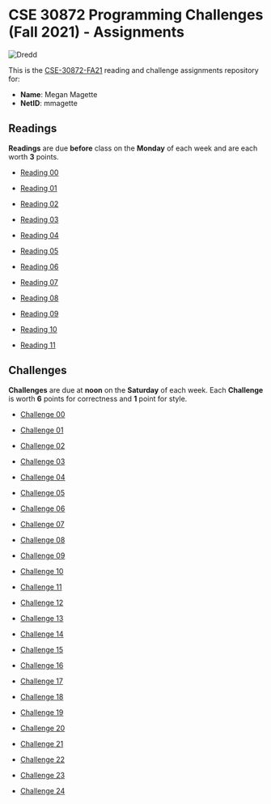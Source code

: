 # CSE 30872 Programming Challenges (Fall 2021) - Assignments

![Dredd](https://github.com/nd-cse-30872-fa21/cse-30872-fa21-assignments/workflows/Dredd/badge.svg)

This is the [CSE-30872-FA21] reading and challenge assignments repository for:

- **Name**:     Megan Magette
- **NetID**:    mmagette

[CSE-30872-FA21]:   https://www3.nd.edu/~pbui/teaching/cse.30872.fa21/

## Readings

**Readings** are due **before** class on the **Monday** of each week and are
each worth **3** points.

- [Reading 00](https://www3.nd.edu/~pbui/teaching/cse.30872.fa21/reading00.html)

- [Reading 01](https://www3.nd.edu/~pbui/teaching/cse.30872.fa21/reading01.html)

- [Reading 02](https://www3.nd.edu/~pbui/teaching/cse.30872.fa21/reading02.html)

- [Reading 03](https://www3.nd.edu/~pbui/teaching/cse.30872.fa21/reading03.html)

- [Reading 04](https://www3.nd.edu/~pbui/teaching/cse.30872.fa21/reading04.html)

- [Reading 05](https://www3.nd.edu/~pbui/teaching/cse.30872.fa21/reading05.html)

- [Reading 06](https://www3.nd.edu/~pbui/teaching/cse.30872.fa21/reading06.html)

- [Reading 07](https://www3.nd.edu/~pbui/teaching/cse.30872.fa21/reading07.html)

- [Reading 08](https://www3.nd.edu/~pbui/teaching/cse.30872.fa21/reading08.html)

- [Reading 09](https://www3.nd.edu/~pbui/teaching/cse.30872.fa21/reading09.html)

- [Reading 10](https://www3.nd.edu/~pbui/teaching/cse.30872.fa21/reading10.html)

- [Reading 11](https://www3.nd.edu/~pbui/teaching/cse.30872.fa21/reading11.html)

## Challenges

**Challenges** are due at **noon** on the **Saturday** of each week.  Each
**Challenge** is worth **6** points for correctness and **1** point for style.

- [Challenge 00](https://www3.nd.edu/~pbui/teaching/cse.30872.fa21/challenge00.html)

- [Challenge 01](https://www3.nd.edu/~pbui/teaching/cse.30872.fa21/challenge01.html)

- [Challenge 02](https://www3.nd.edu/~pbui/teaching/cse.30872.fa21/challenge02.html)

- [Challenge 03](https://www3.nd.edu/~pbui/teaching/cse.30872.fa21/challenge03.html)

- [Challenge 04](https://www3.nd.edu/~pbui/teaching/cse.30872.fa21/challenge04.html)

- [Challenge 05](https://www3.nd.edu/~pbui/teaching/cse.30872.fa21/challenge05.html)

- [Challenge 06](https://www3.nd.edu/~pbui/teaching/cse.30872.fa21/challenge06.html)

- [Challenge 07](https://www3.nd.edu/~pbui/teaching/cse.30872.fa21/challenge07.html)

- [Challenge 08](https://www3.nd.edu/~pbui/teaching/cse.30872.fa21/challenge08.html)

- [Challenge 09](https://www3.nd.edu/~pbui/teaching/cse.30872.fa21/challenge09.html)

- [Challenge 10](https://www3.nd.edu/~pbui/teaching/cse.30872.fa21/challenge10.html)

- [Challenge 11](https://www3.nd.edu/~pbui/teaching/cse.30872.fa21/challenge11.html)

- [Challenge 12](https://www3.nd.edu/~pbui/teaching/cse.30872.fa21/challenge12.html)

- [Challenge 13](https://www3.nd.edu/~pbui/teaching/cse.30872.fa21/challenge13.html)

- [Challenge 14](https://www3.nd.edu/~pbui/teaching/cse.30872.fa21/challenge14.html)

- [Challenge 15](https://www3.nd.edu/~pbui/teaching/cse.30872.fa21/challenge15.html)

- [Challenge 16](https://www3.nd.edu/~pbui/teaching/cse.30872.fa21/challenge16.html)

- [Challenge 17](https://www3.nd.edu/~pbui/teaching/cse.30872.fa21/challenge17.html)

- [Challenge 18](https://www3.nd.edu/~pbui/teaching/cse.30872.fa21/challenge18.html)

- [Challenge 19](https://www3.nd.edu/~pbui/teaching/cse.30872.fa21/challenge19.html)

- [Challenge 20](https://www3.nd.edu/~pbui/teaching/cse.30872.fa21/challenge20.html)

- [Challenge 21](https://www3.nd.edu/~pbui/teaching/cse.30872.fa21/challenge21.html)

- [Challenge 22](https://www3.nd.edu/~pbui/teaching/cse.30872.fa21/challenge22.html)

- [Challenge 23](https://www3.nd.edu/~pbui/teaching/cse.30872.fa21/challenge23.html)

- [Challenge 24](https://www3.nd.edu/~pbui/teaching/cse.30872.fa21/challenge24.html)
